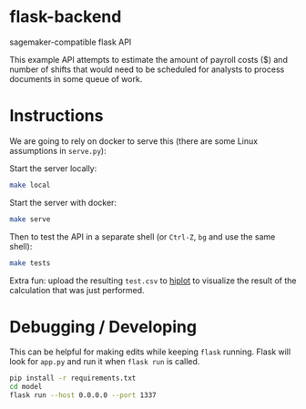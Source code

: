 # flask-backend

sagemaker-compatible flask API

This example API attempts to estimate the amount of payroll costs ($) and
number of shifts that would need to be scheduled for analysts to process
documents in some queue of work.

# Instructions

We are going to rely on docker to serve this (there are some Linux assumptions in `serve.py`):

Start the server locally:

```bash
make local
```

Start the server with docker:

```bash
make serve
```

Then to test the API in a separate shell (or `Ctrl-Z`, `bg` and use the same shell):

```bash
make tests
```

Extra fun: upload the resulting `test.csv` to [hiplot](https://facebookresearch.github.io/hiplot/_static/hiplot_upload.html) to visualize the result of the calculation that was just performed.

# Debugging / Developing

This can be helpful for making edits while keeping `flask` running.
Flask will look for `app.py` and run it when `flask run` is called.

```bash
pip install -r requirements.txt
cd model
flask run --host 0.0.0.0 --port 1337
```
